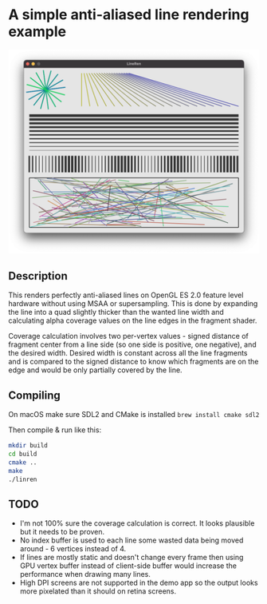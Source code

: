 # A simple anti-aliased line rendering example


![Screenshot](screenshot.png)


## Description

This renders perfectly anti-aliased lines on OpenGL ES 2.0 feature level hardware without using MSAA or supersampling. This is done by expanding the line into a quad slightly thicker than the wanted line width and calculating alpha coverage values on the line edges in the fragment shader.

Coverage calculation involves two per-vertex values - signed distance of fragment center from a line side (so one side is positive, one negative), and the desired width. Desired width is constant across all the line fragments and is compared to the signed distance to know which fragments are on the edge and would be only partially covered by the line.

## Compiling

On macOS make sure SDL2 and CMake is installed
`
brew install cmake sdl2
`

Then compile & run like this:
```bash
mkdir build
cd build
cmake ..
make
./linren
```

## TODO

* I'm not 100% sure the coverage calculation is correct. It looks plausible but it needs to be proven.
* No index buffer is used to each line some wasted data being moved around - 6 vertices instead of 4.
* If lines are mostly static and doesn't change every frame then using GPU vertex buffer instead of client-side buffer would increase the performance when drawing many lines.
* High DPI screens are not supported in the demo app so the output looks more pixelated than it should on retina screens.
